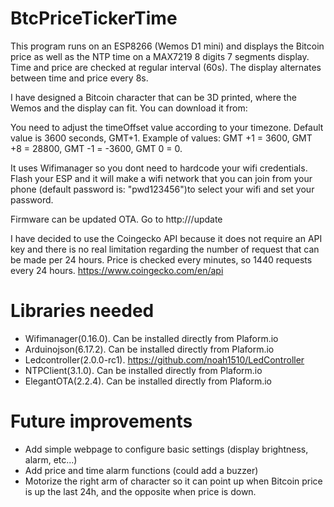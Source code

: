 # BtcPriceTickerTime

This program runs on an ESP8266 (Wemos D1 mini) and displays the Bitcoin price as well as the NTP time on a MAX7219 8 digits 7 segments display. 
Time and price are checked at regular interval (60s). The display alternates between time and price every 8s.

I have designed a Bitcoin character that can be 3D printed, where the Wemos and the display can fit.
You can download it from:

You need to adjust the timeOffset value according to your timezone. Default value is 3600 seconds, GMT+1.
Example of values: GMT +1 = 3600, GMT +8 = 28800, GMT -1 = -3600, GMT 0 = 0.

It uses Wifimanager so you dont need to hardcode your wifi credentials. Flash your ESP and it will make a wifi network that you can join from your phone (default password is: "pwd123456")to select your wifi and set your password.

Firmware can be updated OTA. Go to http://<IPAddress>/update
  
I have decided to use the Coingecko API because it does not require an API key and there is no real limitation regarding the number of request that can be made per 24 hours. Price is checked every minutes, so 1440 requests every 24 hours.
https://www.coingecko.com/en/api


# Libraries needed

- Wifimanager(0.16.0). Can be installed directly from Plaform.io
- Arduinojson(6.17.2). Can be installed directly from Plaform.io
- Ledcontroller(2.0.0-rc1). https://github.com/noah1510/LedController
- NTPClient(3.1.0). Can be installed directly from Plaform.io
- ElegantOTA(2.2.4). Can be installed directly from Plaform.io


# Future improvements

- Add simple webpage to configure basic settings (display brightness, alarm, etc...)
- Add price and time alarm functions (could add a buzzer)
- Motorize the right arm of character so it can point up when Bitcoin price is up the last 24h, and the opposite when price is down.


